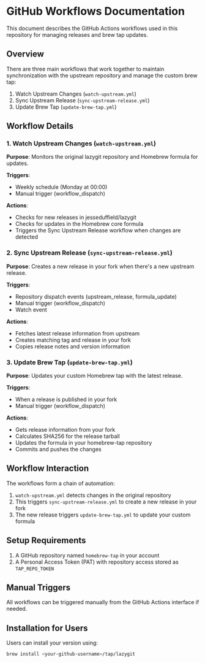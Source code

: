 # GitHub Workflows Documentation

This document describes the GitHub Actions workflows used in this repository for managing releases and brew tap updates.

## Overview

There are three main workflows that work together to maintain synchronization with the upstream repository and manage the custom brew tap:

1. Watch Upstream Changes (`watch-upstream.yml`)
2. Sync Upstream Release (`sync-upstream-release.yml`)
3. Update Brew Tap (`update-brew-tap.yml`)

## Workflow Details

### 1. Watch Upstream Changes (`watch-upstream.yml`)

**Purpose**: Monitors the original lazygit repository and Homebrew formula for updates.

**Triggers**:
- Weekly schedule (Monday at 00:00)
- Manual trigger (workflow_dispatch)

**Actions**:
- Checks for new releases in jesseduffield/lazygit
- Checks for updates in the Homebrew core formula
- Triggers the Sync Upstream Release workflow when changes are detected

### 2. Sync Upstream Release (`sync-upstream-release.yml`)

**Purpose**: Creates a new release in your fork when there's a new upstream release.

**Triggers**:
- Repository dispatch events (upstream_release, formula_update)
- Manual trigger (workflow_dispatch)
- Watch event

**Actions**:
- Fetches latest release information from upstream
- Creates matching tag and release in your fork
- Copies release notes and version information

### 3. Update Brew Tap (`update-brew-tap.yml`)

**Purpose**: Updates your custom Homebrew tap with the latest release.

**Triggers**:
- When a release is published in your fork
- Manual trigger (workflow_dispatch)

**Actions**:
- Gets release information from your fork
- Calculates SHA256 for the release tarball
- Updates the formula in your homebrew-tap repository
- Commits and pushes the changes

## Workflow Interaction

The workflows form a chain of automation:

1. `watch-upstream.yml` detects changes in the original repository
2. This triggers `sync-upstream-release.yml` to create a new release in your fork
3. The new release triggers `update-brew-tap.yml` to update your custom formula

## Setup Requirements

1. A GitHub repository named `homebrew-tap` in your account
2. A Personal Access Token (PAT) with repository access stored as `TAP_REPO_TOKEN`

## Manual Triggers

All workflows can be triggered manually from the GitHub Actions interface if needed.

## Installation for Users

Users can install your version using:
```bash
brew install <your-github-username>/tap/lazygit
``` 
